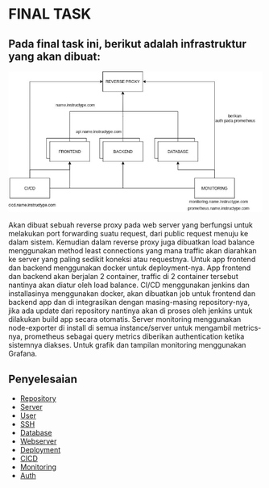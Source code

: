# **FINAL TASK**

## Pada final task ini, berikut adalah infrastruktur yang akan dibuat:
![final-task-infra](final-task-infra.png) <br>

Akan dibuat sebuah reverse proxy pada web server yang berfungsi untuk melakukan port forwarding suatu request, dari public request menuju ke dalam sistem. Kemudian dalam reverse proxy juga dibuatkan load balance menggunakan method least connections yang mana traffic akan diarahkan ke server yang paling sedikit koneksi atau requestnya.
Untuk app frontend dan backend menggunakan docker untuk deployment-nya. App frontend dan backend akan berjalan 2 container, traffic di 2 container tersebut nantinya akan diatur oleh load balance.
CI/CD menggunakan jenkins dan installasinya menggunakan docker, akan dibuatkan job untuk frontend dan backend app dan di integrasikan dengan masing-masing repository-nya, jika ada update dari repository nantinya akan di proses oleh jenkins untuk dilakukan build app secara otomatis.
Server monitoring menggunakan node-exporter di install di semua instance/server untuk mengambil metrics-nya, prometheus sebagai query metrics diberikan authentication ketika sistemnya diakses. Untuk grafik dan tampilan monitoring menggunakan Grafana.

## **Penyelesaian**
- [Repository](1.repository.md)
- [Server](2.server.md)
- [User](3.user.md)
- [SSH](4.ssh.md)
- [Database](5.database.md)
- [Webserver](6.webserver.md)
- [Deployment](7.deployment.md)
- [CICD](8.cicd.md)
- [Monitoring](9.monitoring.md)
- [Auth](10.auth.md)

